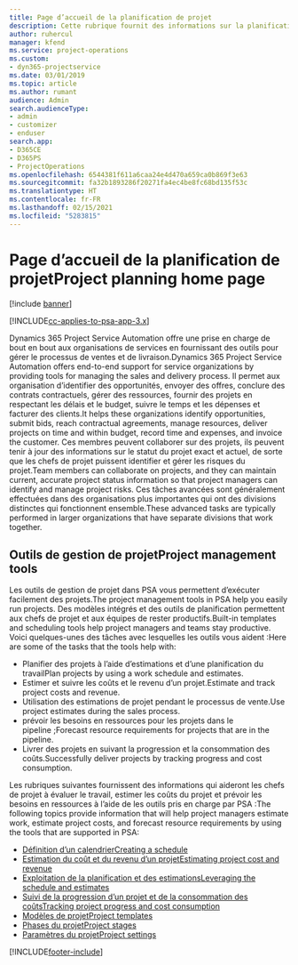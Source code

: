 ```yaml
---
title: Page d’accueil de la planification de projet
description: Cette rubrique fournit des informations sur la planification de projet.
author: ruhercul
manager: kfend
ms.service: project-operations
ms.custom:
- dyn365-projectservice
ms.date: 03/01/2019
ms.topic: article
ms.author: rumant
audience: Admin
search.audienceType:
- admin
- customizer
- enduser
search.app:
- D365CE
- D365PS
- ProjectOperations
ms.openlocfilehash: 6544381f611a6caa24e4d470a659ca0b869f3e63
ms.sourcegitcommit: fa32b1893286f20271fa4ec4be8fc68bd135f53c
ms.translationtype: HT
ms.contentlocale: fr-FR
ms.lasthandoff: 02/15/2021
ms.locfileid: "5283815"
---
```

# <a name="project-planning-home-page"></a><span data-ttu-id="ce650-103">Page d’accueil de la planification de projet</span><span class="sxs-lookup"><span data-stu-id="ce650-103">Project planning home page</span></span>

[!include [banner](../includes/psa-now-project-operations.md)]

[!INCLUDE[cc-applies-to-psa-app-3.x](../includes/cc-applies-to-psa-app-3x.md)]

<span data-ttu-id="ce650-104">Dynamics 365 Project Service Automation offre une prise en charge de bout en bout aux organisations de services en fournissant des outils pour gérer le processus de ventes et de livraison.</span><span class="sxs-lookup"><span data-stu-id="ce650-104">Dynamics 365 Project Service Automation offers end-to-end support for service organizations by providing tools for managing the sales and delivery process.</span></span> <span data-ttu-id="ce650-105">Il permet aux organisation d’identifier des opportunités, envoyer des offres, conclure des contrats contractuels, gérer des ressources, fournir des projets en respectant les délais et le budget, suivre le temps et les dépenses et facturer des clients.</span><span class="sxs-lookup"><span data-stu-id="ce650-105">It helps these organizations identify opportunities, submit bids, reach contractual agreements, manage resources, deliver projects on time and within budget, record time and expenses, and invoice the customer.</span></span> <span data-ttu-id="ce650-106">Ces membres peuvent collaborer sur des projets, ils peuvent tenir à jour des informations sur le statut du projet exact et actuel, de sorte que les chefs de projet puissent identifier et gérer les risques du projet.</span><span class="sxs-lookup"><span data-stu-id="ce650-106">Team members can collaborate on projects, and they can maintain current, accurate project status information so that project managers can identify and manage project risks.</span></span> <span data-ttu-id="ce650-107">Ces tâches avancées sont généralement effectuées dans des organisations plus importantes qui ont des divisions distinctes qui fonctionnent ensemble.</span><span class="sxs-lookup"><span data-stu-id="ce650-107">These advanced tasks are typically performed in larger organizations that have separate divisions that work together.</span></span>

## <a name="project-management-tools"></a><span data-ttu-id="ce650-108">Outils de gestion de projet</span><span class="sxs-lookup"><span data-stu-id="ce650-108">Project management tools</span></span>

<span data-ttu-id="ce650-109">Les outils de gestion de projet dans PSA vous permettent d’exécuter facilement des projets.</span><span class="sxs-lookup"><span data-stu-id="ce650-109">The project management tools in PSA help you easily run projects.</span></span> <span data-ttu-id="ce650-110">Des modèles intégrés et des outils de planification permettent aux chefs de projet et aux équipes de rester productifs.</span><span class="sxs-lookup"><span data-stu-id="ce650-110">Built-in templates and scheduling tools help project managers and teams stay productive.</span></span> <span data-ttu-id="ce650-111">Voici quelques-unes des tâches avec lesquelles les outils vous aident :</span><span class="sxs-lookup"><span data-stu-id="ce650-111">Here are some of the tasks that the tools help with:</span></span>

- <span data-ttu-id="ce650-112">Planifier des projets à l’aide d’estimations et d’une planification du travail</span><span class="sxs-lookup"><span data-stu-id="ce650-112">Plan projects by using a work schedule and estimates.</span></span>
- <span data-ttu-id="ce650-113">Estimer et suivre les coûts et le revenu d’un projet.</span><span class="sxs-lookup"><span data-stu-id="ce650-113">Estimate and track project costs and revenue.</span></span>
- <span data-ttu-id="ce650-114">Utilisation des estimations de projet pendant le processus de vente.</span><span class="sxs-lookup"><span data-stu-id="ce650-114">Use project estimates during the sales process.</span></span>
- <span data-ttu-id="ce650-115">prévoir les besoins en ressources pour les projets dans le pipeline ;</span><span class="sxs-lookup"><span data-stu-id="ce650-115">Forecast resource requirements for projects that are in the pipeline.</span></span>
- <span data-ttu-id="ce650-116">Livrer des projets en suivant la progression et la consommation des coûts.</span><span class="sxs-lookup"><span data-stu-id="ce650-116">Successfully deliver projects by tracking progress and cost consumption.</span></span>

<span data-ttu-id="ce650-117">Les rubriques suivantes fournissent des informations qui aideront les chefs de projet à évaluer le travail, estimer les coûts du projet et prévoir les besoins en ressources à l’aide de les outils pris en charge par PSA :</span><span class="sxs-lookup"><span data-stu-id="ce650-117">The following topics provide information that will help project managers estimate work, estimate project costs, and forecast resource requirements by using the tools that are supported in PSA:</span></span>

- [<span data-ttu-id="ce650-118">Définition d’un calendrier</span><span class="sxs-lookup"><span data-stu-id="ce650-118">Creating a schedule</span></span>](project-creating.md)
- [<span data-ttu-id="ce650-119">Estimation du coût et du revenu d’un projet</span><span class="sxs-lookup"><span data-stu-id="ce650-119">Estimating project cost and revenue</span></span>](project-estimating.md)
- [<span data-ttu-id="ce650-120">Exploitation de la planification et des estimations</span><span class="sxs-lookup"><span data-stu-id="ce650-120">Leveraging the schedule and estimates</span></span>](project-leveraging.md)
- [<span data-ttu-id="ce650-121">Suivi de la progression d’un projet et de la consommation des coûts</span><span class="sxs-lookup"><span data-stu-id="ce650-121">Tracking project progress and cost consumption</span></span>](project-tracking.md)
- [<span data-ttu-id="ce650-122">Modèles de projet</span><span class="sxs-lookup"><span data-stu-id="ce650-122">Project templates</span></span>](project-templates.md)
- [<span data-ttu-id="ce650-123">Phases du projet</span><span class="sxs-lookup"><span data-stu-id="ce650-123">Project stages</span></span>](project-stages.md)
- [<span data-ttu-id="ce650-124">Paramètres du projet</span><span class="sxs-lookup"><span data-stu-id="ce650-124">Project settings</span></span>](project-settings.md)


[!INCLUDE[footer-include](../includes/footer-banner.md)]